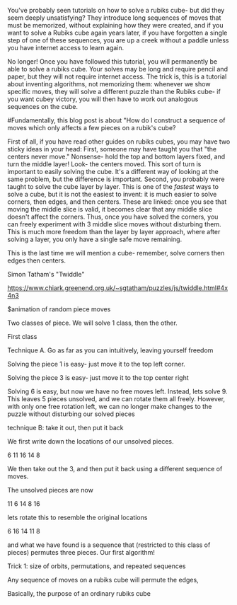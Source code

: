 You've probably seen tutorials on how to solve a rubiks cube- but did they seem deeply unsatisfying? They introduce long sequences of moves that must be memorized, without explaining how they were created, and if you want to solve a Rubiks cube again years later, if you have forgotten a single step of one of these sequences, you are up a creek without a paddle unless you have internet access to learn again.

No longer! Once you have followed this tutorial, you will permanently be able to solve a rubiks cube.
Your solves may be long and require pencil and paper, but they will not require internet access. The trick is, this is a tutorial about inventing algorithms, not memorizing them: whenever we show specific moves,
they will solve a different puzzle than the Rubiks cube- if you want cubey victory, you will then have to work out analogous sequences on the cube. 

#Fundamentally, this blog post is about "How do I construct a sequence of moves which only affects a few pieces on a rubik's cube?

First of all, if you have read other guides on rubiks cubes, you may have two sticky ideas in your head: First, someone may have taught you that "the centers never move." Nonsense- hold the top and bottom layers
fixed, and turn the middle layer! Look- the centers moved. This sort of turn is important to easily solving the cube. It's a different way of looking at the same problem, but the difference is important.
Second, you probably were taught to solve the cube layer by layer. This is one of the _fastest_ ways to solve a cube, but it is not the easiest to invent: it is much easier to solve corners, then edges, and then centers.
These are linked: once you see that moving the middle slice is valid, it becomes clear that any middle slice doesn't affect the corners. Thus, once you have solved the corners, you can freely experiment with 3 middle slice moves without disturbing them.
This is much more freedom than the layer by layer approach, where after solving a layer, you only have a single safe move remaining.

This is the last time we will mention a cube- remember, solve corners then edges then centers. 

Simon Tatham's "Twiddle"

https://www.chiark.greenend.org.uk/~sgtatham/puzzles/js/twiddle.html#4x4n3

$animation of random piece moves

Two classes of piece. We will solve 1 class, then the other.

First class

Technique A. Go as far as you can intuitively, leaving yourself freedom

Solving the piece 1 is easy- just move it to the top left corner. 

Solving the piece 3 is easy- just move it to the top center right

Solving 6 is easy, but now we have no free moves left. Instead, lets solve 9. This leaves 5 pieces unsolved, and we can rotate them all freely. However, with only one free rotation
left, we can no longer make changes to the puzzle without disturbing our solved pieces

technique B: take it out, then put it back

We first write down the locations of our unsolved pieces.

6 11
16 
14 8

We then take out the 3, and then put it back using a different sequence of moves.

The unsolved pieces are now 

11 6
14
8 16

lets rotate this to resemble the original locations

6 16
14 
11 8

and what we have found is a sequence that (restricted to this class of pieces) permutes three pieces. Our first algorithm! 











Trick 1: size of orbits, permutations, and repeated sequences

Any sequence of moves on a rubiks cube will permute the edges, 




Basically, the purpose of an ordinary rubiks cube





